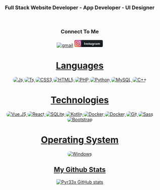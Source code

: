<div align="center">
    <h3 style="Arial"> Full Stack Website Developer - App Developer - UI Designer </h3>
</div>


<br>


<h3 align="center">
   Connect To Me
</h3>

<div align="center">
<a href=""><image src="https://raw.githubusercontent.com/MikeCodesDotNET/ColoredBadges/master/svg/social/gmail.svg" alt="gmail" width="75"></image></a>
<a href="https://www.instagram.com/pyr8x"><img src="https://raw.githubusercontent.com/MikeCodesDotNET/ColoredBadges/master/svg/social/instagram.svg" alt="instagram" width="90">


<h1 align="center">
    Languages
</h1>

<div align="center">
    <img src="https://img.shields.io/badge/JavaScript-F7DF1E?style=flat&logo=javascript&logoColor=white" alt="Js" style="border-radius:15px"/>
    <img src="https://img.shields.io/badge/TypeScript-3178C6?style=flat&logo=typescript&logoColor=white" alt="Ts" style="border-radius:15px"/>
    <img src="https://img.shields.io/badge/CSS3-1572B6?style=flat&logo=css3&logoColor=white" alt="CSS3" style="border-radius:15px"/>
    <img src="https://img.shields.io/badge/HTML5-E34F26?style=flat&logo=html5&logoColor=white" alt="HTML5" style="border-radius:15px"/>
    <img src="https://img.shields.io/badge/PHP-777BB4?style=flat&logo=php&logoColor=white" alt="PHP" style="border-radius:15px"/>
    <img src="https://img.shields.io/badge/Python-3776AB?style=flat&logo=python&logoColor=white" alt="Python" style="border-radius:15px"/>
    <img src="https://img.shields.io/badge/MySQL-4479A1?style=flat&logo=mysql&logoColor=white" alt="MySQL" style="border-radius:15px"/>
    <img src="https://img.shields.io/badge/C%2B%2B-00599C?style=flat&logo=c%2B%2B&logoColor=white" alt="C++" style="border-radius:15px"/>
</div>

<h1 align="center">
    Technologies
</h1>

<div align="center">
    <img src="https://img.shields.io/badge/Vue.JS-4FC08D?style=flat&logo=vue.js&logoColor=white" alt="Vue.JS" style="border-radius:15px"/>
    <img src="https://img.shields.io/badge/React-61DAFB?style=flat&logo=react&logoColor=white" alt="React" style="border-radius:15px"/>
    <img src="https://img.shields.io/badge/SQLite-003B57?style=flat&logo=sqlite&logoColor=white" alt="SQLite" style="border-radius:15px"/>
    <img src="https://img.shields.io/badge/Kotlin-0095D5?style=flat&logo=kotlin&logoColor=white" alt="Kotlin" style="border-radius:15px"/>
    <img src="https://img.shields.io/badge/Docker-2498ED?style=flat&logo=docker&logoColor=white" alt="Docker" style="border-radius:15px"/>
    <img src="https://img.shields.io/badge/Docker-2498ED?style=flat&logo=docker&logoColor=white" alt="Docker" style="border-radius:15px"/>
    <img src="https://img.shields.io/badge/Git-F05032?style=flat&logo=git&logoColor=white" alt="Git" style="border-radius:15px"/>
    <img src="https://img.shields.io/badge/Sass-CC6699?style=flat&logo=sass&logoColor=white" alt="Sass" style="border-radius:15px"/>
    <img src="https://img.shields.io/badge/Bootstrap-7952B3?style=flat&logo=bootstrap&logoColor=white" alt="Bootstrap" style="border-radius:15px"/>




<h1 align="center">
    Operating System
</h1>

<p align="center">
  <img src="https://img.shields.io/badge/Windows-171717?style=for-the-badge&logo=windows&logoColor=e92e2e" alt="Windows"  style="border-radius:15px"/>
</p>

<h2> My Github Stats </h2>

<div align="center">
  
[![Pyr33x GitHub stats](https://github-readme-stats.vercel.app/api?username=pyr33x)](https://github.com/pyr33x)

